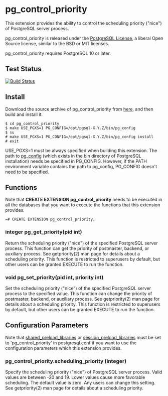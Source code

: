 # pg_control_priority
This extension provides the ability to control the scheduling priority
("nice") of PostgreSQL server process.

pg_control_priority is released under the
[PostgreSQL License](https://opensource.org/licenses/postgresql),
a liberal Open Source license, similar to the BSD or MIT licenses.

pg_control_priority requires PostgreSQL 10 or later.

## Test Status
[![Build Status](https://travis-ci.org/MasaoFujii/pg_control_priority.svg?branch=master)](https://travis-ci.org/MasaoFujii/pg_control_priority)

## Install

Download the source archive of pg_control_priority from
[here](https://github.com/MasaoFujii/pg_control_priority),
and then build and install it.

    $ cd pg_control_priority
    $ make USE_PGXS=1 PG_CONFIG=/opt/pgsql-X.Y.Z/bin/pg_config
    $ su
    # make USE_PGXS=1 PG_CONFIG=/opt/pgsql-X.Y.Z/bin/pg_config install
    # exit

USE_PGXS=1 must be always specified when building this extension.
The path to [pg_config](http://www.postgresql.org/docs/devel/static/app-pgconfig.html)
(which exists in the bin directory of PostgreSQL installation)
needs be specified in PG_CONFIG.
However, if the PATH environment variable contains the path to pg_config,
PG_CONFIG doesn't need to be specified.

## Functions

Note that **CREATE EXTENSION pg_control_priority** needs to be executed
in all the databases that you want to execute the functions that
this extension provides.

    =# CREATE EXTENSION pg_control_priority;

### integer pg_get_priority(pid int)
Return the scheduling priority ("nice") of the specified PostgreSQL
server process. This function can get the priority of postmaster,
backend, or auxiliary process.
See getpriority(2) man page for details about a scheduling priority.
This function is restricted to superusers by default,
but other users can be granted EXECUTE to run the function.

### void pg_set_priority(pid int, priority int)
Set the scheduling priority ("nice") of the specified PostgreSQL
server process to the specified value. This function can change
the priority of postmaster, backend, or auxiliary process.
See getpriority(2) man page for details about a scheduling priority.
This function is restricted to superusers by default,
but other users can be granted EXECUTE to run the function.

## Configuration Parameters

Note that [shared_preload_libraries](http://www.postgresql.org/docs/devel/static/runtime-config-client.html#GUC-SHARED-PRELOAD-LIBRARIES)
or [session_preload_libraries](http://www.postgresql.org/docs/devel/static/runtime-config-client.html#GUC-SESSION-PRELOAD-LIBRARIES)
must be set to 'pg_control_priority' in postgresql.conf
if you want to use the configuration parameters which this extension provides.

### pg_control_priority.scheduling_priority (integer)
Specify the scheduling priority ("nice") of PostgreSQL server process.
Valid values are between -20 and 19.
Lower values cause more favorable scheduling.
The default value is zero.
Any users can change this setting.
See getpriority(2) man page for details about a scheduling priority.
